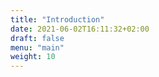 ```yaml
---
title: "Introduction"
date: 2021-06-02T16:11:32+02:00
draft: false
menu: "main"
weight: 10
---
```


